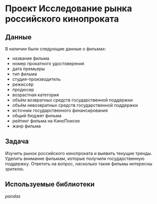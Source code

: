 # Проект Исследование рынка российского кинопроката


## Данные

В наличии были следующие данные о фильмах:
- название фильма
- номер прокатного удостоверения
- дата премьеры
- тип фильма
- студия-производитель
- режиссёр
- продюсер
- возрастная категория
- объём возвратных средств государственной поддержки
- объём невозвратных средств государственной поддержки
- источник государственного финансирования
- общий бюджет фильма
- рейтинг фильма на КиноПоиске
- жанр фильма
  
## Задача

Изучить рынок российского кинопроката и выявить текущие тренды. Уделить внимание фильмам, которые получили государственную поддержку. Ответить на вопрос, насколько такие фильмы интересны зрителю.

## Используемые библиотеки
*pandas*
